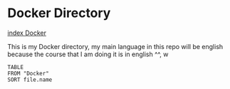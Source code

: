 # Docker Directory
[index Docker](index%20Docker.md)

This is my Docker directory, my main language in this repo will be english because the course that I am doing it is in english ^^, w

```dataview
TABLE
FROM "Docker"
SORT file.name
```

